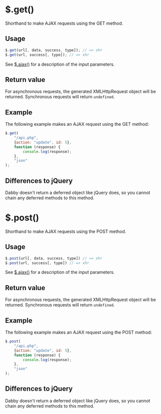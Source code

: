 # $.get()

Shorthand to make AJAX requests using the GET method.

## Usage

```javascript
$.get(url[, data, success, type]); // => xhr
$.get(url, success[, type]); // => xhr
```

See [$.ajax()](../ajax/readme.md) for a description of the input parameters.

## Return value

For asynchronous requests, the generated XMLHttpRequest object will be returned. Synchronous requests will return `undefined`.

## Example

The following example makes an AJAX request using the GET method:

```javascript
$.get(
	"/api.php",
	{action: "update", id: 5},
	function (response) {
		console.log(response);
	},
	"json"
);
```
## Differences to jQuery

Dabby doesn't return a deferred object like jQuery does, so you cannot chain any deferred methods to this method.

# $.post()

Shorthand to make AJAX requests using the POST method.

## Usage

```javascript
$.post(url[, data, success, type]) // => xhr
$.post(url, success[, type]) // => xhr
```

See [$.ajax()](../ajax/readme.md) for a description of the input parameters.

## Return value

For asynchronous requests, the generated XMLHttpRequest object will be returned. Synchronous requests will return `undefined`.

## Example

The following example makes an AJAX request using the POST method:

```javascript
$.post(
	"/api.php",
	{action: "update", id: 5},
	function (response) {
		console.log(response);
	},
	"json"
);
```
## Differences to jQuery

Dabby doesn't return a deferred object like jQuery does, so you cannot chain any deferred methods to this method.
